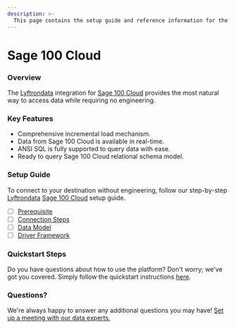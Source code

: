 ```yaml
---
description: >-
  This page contains the setup guide and reference information for the Sage 100 Cloud source connector.
---
```


# Sage 100 Cloud

### Overview

The [Lyftrondata](https://www.lyftrondata.com/) integration for [Sage 100 Cloud](None) provides the most natural way to access data while requiring no engineering.

### Key Features

* Comprehensive incremental load mechanism.
* Data from Sage 100 Cloud is available in real-time.&#x20;
* ANSI SQL is fully supported to query data with ease.
* Ready to query Sage 100 Cloud relational schema model.

### Setup Guide

To connect to your destination without engineering, follow our step-by-step [Lyftrondata](https://www.lyftrondata.com/)  [Sage 100 Cloud](None) setup guide.

* [ ] [Prerequisite](prerequisite.md)
* [ ] [Connection Steps](connection-steps.md)
* [ ] [Data Model](data-model/erd.md)
* [ ] [Driver Framework](driver-framework/)

### Quickstart Steps

Do you have questions about how to use the platform? Don't worry; we've got you covered. Simply follow the quickstart instructions [here](../README.md).

### Questions? <a href="#questions" id="questions"></a>

We're always happy to answer any additional questions you may have! [Set up a meeting with our data experts.](https://www.lyftrondata.com/book-a-meeting/)

